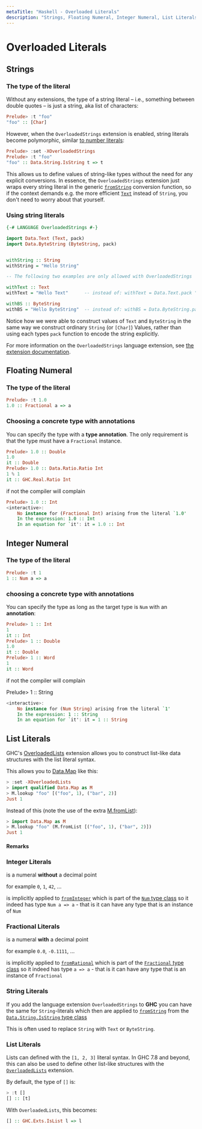 ```yaml
---
metaTitle: "Haskell - Overloaded Literals"
description: "Strings, Floating Numeral, Integer Numeral, List Literals"
---
```


# Overloaded Literals



## Strings


### The type of the literal

Without any extensions, the type of a string literal – i.e., something between double quotes – is just a string, aka list of characters:

```hs
Prelude> :t "foo"
"foo" :: [Char]

```

However, when the `OverloadedStrings` extension is enabled, string literals become polymorphic, similar [to number literals](http://stackoverflow.com/documentation/haskell/369/overloaded-literals/1243/integer-numeral):

```hs
Prelude> :set -XOverloadedStrings
Prelude> :t "foo"
"foo" :: Data.String.IsString t => t

```

This allows us to define values of string-like types without the need for any explicit conversions. In essence, the `OverloadedStrings` extension just wraps every string literal in the generic [`fromString`](http://hackage.haskell.org/package/base-4.9.0.0/docs/Data-String.html#v:fromString) conversion function, so if the context demands e.g. the more efficient [`Text`](http://hackage.haskell.org/package/text-1.2.2.1/docs/Data-Text.html) instead of `String`, you don't need to worry about that yourself.

### Using string literals

```hs
{-# LANGUAGE OverloadedStrings #-}

import Data.Text (Text, pack)
import Data.ByteString (ByteString, pack)


withString :: String
withString = "Hello String"

-- The following two examples are only allowed with OverloadedStrings

withText :: Text
withText = "Hello Text"      -- instead of: withText = Data.Text.pack "Hello Text"

withBS :: ByteString
withBS = "Hello ByteString"  -- instead of: withBS = Data.ByteString.pack "Hello ByteString"

```

Notice how we were able to construct values of `Text` and `ByteString` in the same way we construct ordinary `String` (or `[Char]`) Values, rather than using each types `pack` function to encode the string explicitly.

For more information on the `OverloadedStrings` language extension, see [the extension documentation](http://stackoverflow.com/documentation/haskell/1274/common-language-extensions/4173/overloadedstrings#t=201607221905320667823).



## Floating Numeral


### The type of the literal

```hs
Prelude> :t 1.0
1.0 :: Fractional a => a

```

### Choosing a concrete type with annotations

You can specify the type with a **type annotation**. The only requirement is that the type must have a `Fractional` instance.

```hs
Prelude> 1.0 :: Double
1.0
it :: Double
Prelude> 1.0 :: Data.Ratio.Ratio Int
1 % 1
it :: GHC.Real.Ratio Int 

```

if not the compiler will complain

```hs
Prelude> 1.0 :: Int
<interactive>:
    No instance for (Fractional Int) arising from the literal `1.0'
    In the expression: 1.0 :: Int
    In an equation for `it': it = 1.0 :: Int

```



## Integer Numeral


### The type of the literal

```hs
Prelude> :t 1
1 :: Num a => a

```

### choosing a concrete type with annotations

You can specify the type as long as the target type is `Num` with an **annotation**:

```hs
Prelude> 1 :: Int
1
it :: Int
Prelude> 1 :: Double
1.0
it :: Double
Prelude> 1 :: Word
1
it :: Word

```

if not the compiler will complain

Prelude> 1 :: String

```hs
<interactive>:
    No instance for (Num String) arising from the literal `1'
    In the expression: 1 :: String
    In an equation for `it': it = 1 :: String

```



## List Literals


GHC's [OverloadedLists](https://downloads.haskell.org/%7Eghc/latest/docs/html/users_guide/type-class-extensions.html#overloaded-lists) extension allows you to construct list-like data structures with the list literal syntax.

This allows you to [Data.Map](http://hackage.haskell.org/package/containers/docs/Data-Map-Lazy.html) like this:

```hs
> :set -XOverloadedLists
> import qualified Data.Map as M
> M.lookup "foo" [("foo", 1), ("bar", 2)]
Just 1

```

Instead of this (note the use of the extra [M.fromList](http://hackage.haskell.org/package/containers/docs/Data-Map-Lazy.html#v:fromList)):

```hs
> import Data.Map as M
> M.lookup "foo" (M.fromList [("foo", 1), ("bar", 2)])
Just 1

```



#### Remarks


### Integer Literals

is a numeral **without** a decimal point

for example `0`, `1`, `42`, ...

is implicitly applied to [`fromInteger`](https://hackage.haskell.org/package/base-4.8.2.0/docs/Prelude.html#v:fromInteger) which is part of the [`Num` type class](https://hackage.haskell.org/package/base-4.8.2.0/docs/Prelude.html#t:Num) so it indeed has type `Num a => a` - that is it can have any type that is an instance of `Num`

### Fractional Literals

is a numeral **with** a decimal point

for example `0.0`, `-0.1111`, ...

is implicitly applied to [`fromRational`](https://hackage.haskell.org/package/base-4.8.2.0/docs/Prelude.html#v:fromRational) which is part of the [`Fractional` type class](https://hackage.haskell.org/package/base-4.8.2.0/docs/Prelude.html#t:Fractional) so it indeed has type `a => a` - that is it can have any type that is an instance of `Fractional`

### String Literals

If you add the language extension `OverloadedStrings` to **GHC** you can have the same for `String`-literals which then are applied to [`fromString`](https://hackage.haskell.org/package/base-4.8.2.0/docs/Data-String.html#v:fromString) from the [`Data.String.IsString` type class](https://hackage.haskell.org/package/base-4.8.2.0/docs/Data-String.html#v:fromString)

This is often used to replace `String` with `Text` or `ByteString`.

### List Literals

Lists can defined with the `[1, 2, 3]` literal syntax.  In GHC 7.8 and beyond, this can also be used to define other list-like structures with the [`OverloadedLists`](https://ghc.haskell.org/trac/ghc/wiki/OverloadedLists) extension.

By default, the type of `[]` is:

```hs
> :t []
[] :: [t]

```

With `OverloadedLists`, this becomes:

```hs
[] :: GHC.Exts.IsList l => l

```

